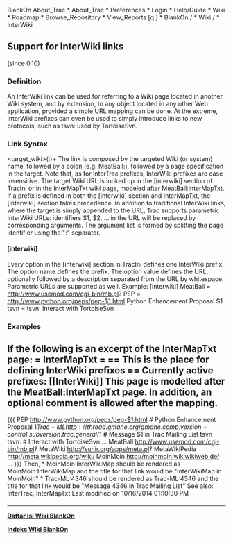    BlankOn
 About_Trac
    * About_Trac
    * Preferences
    * Login
    * Help/Guide
    * Wiki
    * Roadmap
    * Browse_Repository
    * View_Reports
[q                 ]
    * BlankOn  /
    * Wiki  /
    * InterWiki
## Support for InterWiki links
(since ​0.10)
### Definition
An InterWiki link can be used for referring to a Wiki page located in another
Wiki system, and by extension, to any object located in any other Web
application, provided a simple URL mapping can be done.
At the extreme, InterWiki prefixes can even be used to simply introduce links
to new protocols, such as tsvn: used by ​TortoiseSvn.
### Link Syntax
<target_wiki>(:<identifier>)+
The link is composed by the targeted Wiki (or system) name, followed by a colon
(e.g. MeatBall:), followed by a page specification in the target. Note that, as
for InterTrac prefixes, InterWiki prefixes are case insensitive.
The target Wiki URL is looked up in the [interwiki] section of TracIni or in
the InterMapTxt wiki page, modeled after ​MeatBall:InterMapTxt. If a prefix is
defined in both the [interwiki] section and InterMapTxt, the [interwiki]
section takes precedence.
In addition to traditional InterWiki links, where the target is simply appended
to the URL, Trac supports parametric InterWiki URLs: identifiers $1, $2, ... in
the URL will be replaced by corresponding arguments. The argument list is
formed by splitting the page identifier using the ":" separator.
#### [interwiki]
Every option in the [interwiki] section in TracIni defines one InterWiki
prefix. The option name defines the prefix. The option value defines the URL,
optionally followed by a description separated from the URL by whitespace.
Parametric URLs are supported as well.
Example:
[interwiki]
MeatBall = http://www.usemod.com/cgi-bin/mb.pl?
PEP = http://www.python.org/peps/pep-$1.html Python Enhancement Proposal $1
tsvn = tsvn: Interact with TortoiseSvn
### Examples
If the following is an excerpt of the InterMapTxt page:
= InterMapTxt =
== This is the place for defining InterWiki prefixes ==
Currently active prefixes: [[InterWiki]]
This page is modelled after the MeatBall:InterMapTxt page.
In addition, an optional comment is allowed after the mapping.
-
{{{
PEP      http://www.python.org/peps/pep-$1.html           # Python Enhancement
Proposal $1
Trac-ML  http://thread.gmane.org/gmane.comp.version-
control.subversion.trac.general/$1  # Message $1 in Trac Mailing List
tsvn     tsvn:                                            # Interact with
TortoiseSvn
...
MeatBall http://www.usemod.com/cgi-bin/mb.pl?
MetaWiki http://sunir.org/apps/meta.pl?
MetaWikiPedia http://meta.wikipedia.org/wiki/
MoinMoin http://moinmoin.wikiwikiweb.de/
...
}}}
Then,
    * MoinMoin:InterWikiMap should be rendered as ​MoinMoin:InterWikiMap and
      the title for that link would be "InterWikiMap in MoinMoin"
    * Trac-ML:4346 should be rendered as ​Trac-ML:4346 and the title for that
      link would be "Message 4346 in Trac Mailing List"
See also: InterTrac, InterMapTxt
Last modified on 10/16/2014 01:10:30 PM
#### 
    
 
 
 
 
 
---
[**Daftar Isi Wiki BlankOn**](/DaftarIsi/README.md)
 
[**Indeks Wiki BlankOn**](/Indeks.md)
